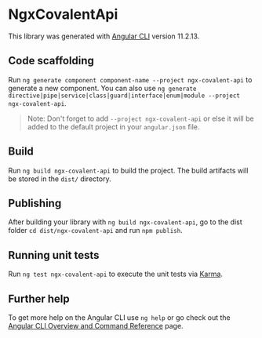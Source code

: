 # NgxCovalentApi

This library was generated with [Angular CLI](https://github.com/angular/angular-cli) version 11.2.13.

## Code scaffolding

Run `ng generate component component-name --project ngx-covalent-api` to generate a new component. You can also use `ng generate directive|pipe|service|class|guard|interface|enum|module --project ngx-covalent-api`.
> Note: Don't forget to add `--project ngx-covalent-api` or else it will be added to the default project in your `angular.json` file. 

## Build

Run `ng build ngx-covalent-api` to build the project. The build artifacts will be stored in the `dist/` directory.

## Publishing

After building your library with `ng build ngx-covalent-api`, go to the dist folder `cd dist/ngx-covalent-api` and run `npm publish`.

## Running unit tests

Run `ng test ngx-covalent-api` to execute the unit tests via [Karma](https://karma-runner.github.io).

## Further help

To get more help on the Angular CLI use `ng help` or go check out the [Angular CLI Overview and Command Reference](https://angular.io/cli) page.
